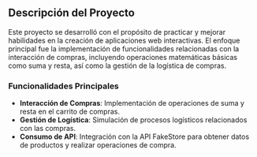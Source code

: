 ## Descripción del Proyecto

Este proyecto se desarrolló con el propósito de practicar y mejorar habilidades en la creación de aplicaciones web interactivas. El enfoque principal fue la implementación de funcionalidades relacionadas con la interacción de compras, incluyendo operaciones matemáticas básicas como suma y resta, así como la gestión de la logística de compras.



### Funcionalidades Principales

- **Interacción de Compras**: Implementación de operaciones de suma y resta en el carrito de compras.
- **Gestión de Logística**: Simulación de procesos logísticos relacionados con las compras.
- **Consumo de API**: Integración con la API FakeStore para obtener datos de productos y realizar operaciones de compra.

